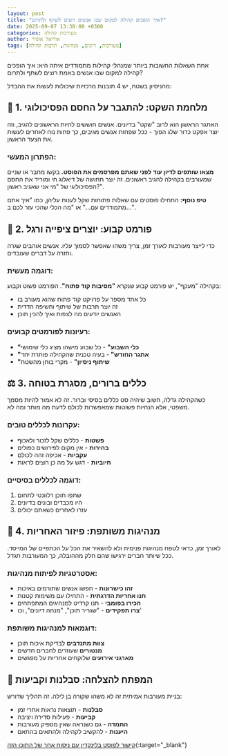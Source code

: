 ```yaml
---
layout: post
title: "איך הופכים קהילה למקום שבו אנשים רוצים לשתף ולתרום?"
date: 2025-09-07 13:30:00 +0300
categories: מעורבות קהילה
author: אוריאל אופיר
tags: [מעורבות, דיונים, מנהיגות, תרבות קהילה]
---
```


אחת השאלות החשובות ביותר שמנהלי קהילות מתמודדים איתה היא: איך הופכים קהילה למקום שבו אנשים באמת רוצים לשתף ולתרום?

מהניסיון בשטח, יש 4 תובנות מרכזיות שיכולות לעשות את ההבדל:

## 🤫 **1. מלחמת השקט: להתגבר על החסם הפסיכולוגי**

האתגר הראשון הוא לרוב "שקט" בדיונים. אנשים חוששים להיות הראשונים להגיב, וזה יוצר אפקט כדור שלג הפוך - ככל שפחות אנשים מגיבים, כך פחות נוח לאחרים לעשות את הצעד הראשון.

### הפתרון המעשי:
**מצאו שותפים לדיון עוד לפני שאתם מפרסמים את הפוסט.** בקשו מחבר או שניים שמעורבים בקהילה להגיב ראשונים. זה יוצר תחושה של דיאלוג חי ומוריד את החסם הפסיכולוגי של "מי אני שאגיב ראשון?".

**טיפ נוסף:** התחילו פוסטים עם שאלות פתוחות שקל לענות עליהן, כמו "איך אתם מתמודדים עם..." או "מה הכלי שהכי עזר לכם ב...".

## 📅 **2. פורמט קבוע: יוצרים ציפייה ורגל**

כדי לייצר מעורבות לאורך זמן, צריך משהו שאפשר לסמוך עליו. אנשים אוהבים שגרה וחזרה על דברים שעובדים.

### דוגמה מעשית:
בקהילה "מעקף", יש פורמט קבוע שנקרא **"מסיבות קוד פתוח"**. הפורמט פשוט וקבוע:
- כל אחד מספר על פרויקט קוד פתוח שהוא מעורב בו
- זה יוצר תרבות של שיתוף וחשיפה הדדית
- האנשים יודעים מה לצפות ואיך להכין תוכן

### רעיונות לפורמטים קבועים:
- **"כלי השבוע"** - כל שבוע מישהו מציג כלי שימושי
- **"אתגר החודש"** - בעיה טכנית שהקהילה פותרת יחד
- **"שיתוף ניסיון"** - מקרי בוחן מהשטח

## ⚖️ **3. כללים ברורים, מסגרת בטוחה**

כשהקהילה גדלה, חשוב שיהיה סט כללים בסיסי וברור. זה לא אמור להיות מסמך משפטי, אלא הנחיות פשוטות שמאפשרות לכולם לדעת מה מותר ומה לא.

### עקרונות לכללים טובים:
- **פשטות** - כללים שקל לזכור ולאכוף
- **בהירות** - אין מקום לפירושים כפולים
- **עקביות** - אכיפה זהה לכולם
- **חיוביות** - דגש על מה כן רוצים לראות

### דוגמה לכללים בסיסיים:
1. שתפו תוכן רלוונטי לתחום
2. היו מכבדים ובונים בדיונים
3. עזרו לאחרים כשאתם יכולים

## 👥 **4. מנהיגות משותפת: פיזור האחריות**

לאורך זמן, כדאי לטפח מנהיגות פנימית ולא להשאיר את הכל על הכתפיים של המייסד. ככל שיותר חברים ירגישו שהם חלק מההובלה, כך המעורבות תגדל.

### אסטרטגיות לפיתוח מנהיגות:
- **זהו כישרונות** - חפשו אנשים שתורמים באיכות
- **תנו אחריות הדרגתית** - התחילו עם משימות קטנות
- **הכירו בפומבי** - תנו קרדיט למנהיגים המתפתחים
- **צרו תפקידים** - "שגריר תוכן", "מנחה דיונים", וכו'

### דוגמאות למנהיגות משותפת:
- **צוות מתנדבים** לבדיקת איכות תוכן
- **מנטורים** שעוזרים לחברים חדשים
- **מארגני אירועים** שלוקחים אחריות על מפגשים

## 🚀 **המפתח להצלחה: סבלנות וקביעות**

בניית מעורבות אמיתית זה לא משהו שקורה בן לילה. זה תהליך שדורש:
- **סבלנות** - תוצאות נראות אחרי זמן
- **קביעות** - פעילות סדירה ויציבה
- **התמדה** - גם כשנראה שאין מספיק מעורבות
- **היענות** - להקשיב לקהילה ולהתאים בהתאם

[קישור לפוסט בלינקדין עם ניסוח אחר של התוכן הזה](https://www.linkedin.com/feed/update/urn:li:activity:7370667667357163520/){:target="_blank"}


